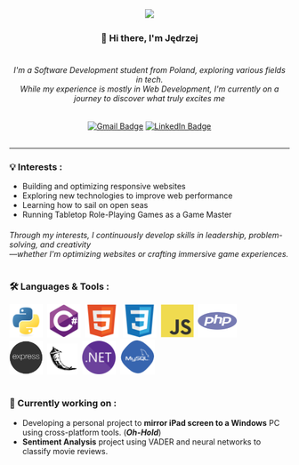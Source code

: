<div id="header" align="center">
  <img src="https://i.giphy.com/media/v1.Y2lkPTc5MGI3NjExd291ZzNqODFqdGFlNWRydjcxbWV5cWxqa21pN3ByYWI3bXZyeWliMiZlcD12MV9pbnRlcm5hbF9naWZfYnlfaWQmY3Q9cw/fkZukR450RQ1qnGaq9/giphy.gif" width="100"/>  
  
  ### :wave: Hi there, I'm Jędrzej 
  
  #

  ###### I'm a Software Development student from Poland, exploring various fields in tech. <br />While my experience is mostly in Web Development, I'm currently on a journey to discover what truly excites me
  
  <div id="badges">
    <a href="mailto:jedrzej.kusnierz@gmail.com"><img src="https://img.shields.io/badge/Gmail-red?style=for-the-badge&logo=gmail&logoColor=white" alt="Gmail Badge"/></a>
    <a href="https://www.linkedin.com/in/jedrzej-kusnierz/"><img src="https://img.shields.io/badge/LinkedIn-blue?style=for-the-badge&logo=linkedin&logoColor=white" alt="LinkedIn Badge"/></a>
<!--     <a href="https://x.com/">
      <img src="https://img.shields.io/badge/Twitter-blue?style=for-the-badge&logo=X&logoColor=white" alt="Twitter Badge"/>
    </a> -->
  </div>
  <img src="https://komarev.com/ghpvc/?username=Hozene&style=flat-square&color=blue" alt=""/>
</div>

---

  ### :bulb: Interests :
  - Building and optimizing responsive websites
  - Exploring new technologies to improve web performance
  - Learning how to sail on open seas
  - Running Tabletop Role-Playing Games as a Game Master

  ###### Through my interests, I continuously develop skills in leadership, problem-solving, and creativity <br> —whether I'm optimizing websites or crafting immersive game experiences.

  #

  ### :hammer_and_wrench: Languages & Tools :

<div id="langs">
  <img src="https://github.com/devicons/devicon/blob/master/icons/python/python-original.svg" title="Python" **alt="Python" width="60" height="60"/>&nbsp;
  <img src="https://github.com/devicons/devicon/blob/master/icons/csharp/csharp-original.svg" title="CSharp" **alt="CSharp" width="60" height="60"/>&nbsp;
  <img src="https://github.com/devicons/devicon/blob/master/icons/html5/html5-original.svg" title="HTML5" alt="HTML" width="60" height="60"/>&nbsp;
  <img src="https://github.com/devicons/devicon/blob/master/icons/css3/css3-original.svg"  title="CSS3" alt="CSS3" width="60" height="60"/>&nbsp;
  <img src="https://github.com/devicons/devicon/blob/master/icons/javascript/javascript-original.svg" title="JavaScript" alt="JavaScript" width="60" height="60"/>&nbsp;
  <img src="https://raw.githubusercontent.com/devicons/devicon/aeeb4b47f2146c670959f7b7e886cbe3e6c1ddea/icons/php/php-plain.svg" title="PHP" **alt="PHP" width="70" height="60"/> 
  <br/>
  <img src="images/express.png" title="Express" alt="Express" width="60" height="60"/>&nbsp;
  <img src="images/flask.png" title="Flask" **alt="Flask" width="55" height="55"/>&nbsp;
  <img src="images/dot-net.png" title="Dot-Net" **alt="Dot-Net" width="60" height="60"/>&nbsp;
  <img src="images/mysql.png" title="MySQL" alt="MySQL" width="63" height="63"/>
</div>

  #

  ### :seedling: Currently working on :
  - Developing a personal project to **mirror iPad screen to a Windows** PC using cross-platform tools. (***Oh-Hold***)
  - **Sentiment Analysis** project using VADER and neural networks to classify movie reviews.
